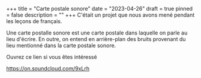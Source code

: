 +++
title = "Carte postale sonore"
date = "2023-04-26"
draft = true
pinned = false
description = ""
+++
C'était un projet que nous avons mené pendant les leçons de français. 

Une carte postalle sonore est une carte postale dans laquelle on parle au lieu d'écrire. En outre, on entend en arrière-plan des bruits provenant du lieu mentionné dans la carte postale sonore.

Ouvrez ce lien si vous êtes intéressé

<https://on.soundcloud.com/9xLrh>